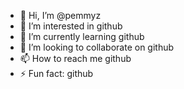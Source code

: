 - 👋 Hi, I’m @pemmyz
- 👀 I’m interested in github
- 🌱 I’m currently learning github
- 💞️ I’m looking to collaborate on github
- 📫 How to reach me github
- ⚡ Fun fact: github

<!---
pemmyz/pemmyz is a ✨ special ✨ repository because its `README.md` (this file) appears on your GitHub profile.
You can click the Preview link to take a look at your changes.
--->
